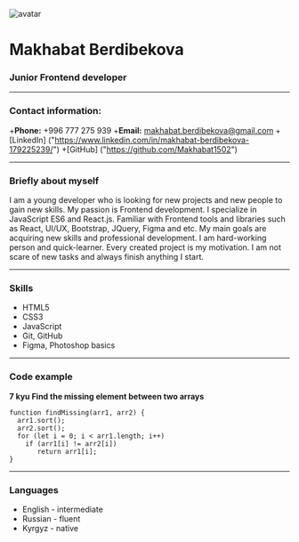 ![avatar](/rsschool-cv/img/my-photo.jpg)

# Makhabat Berdibekova

### Junior Frontend developer 
***
### Contact information:

+**Phone:** +996 777 275 939
+**Email:** makhabat.berdibekova@gmail.com
+[LinkedIn] ("https://www.linkedin.com/in/makhabat-berdibekova-179225239/")
+[GitHub] ("https://github.com/Makhabat1502")

***
### Briefly about myself 
I am a young developer who is looking for new projects and new people to gain new skills. My passion is Frontend development. I specialize in JavaScript ES6 and React.js. Familiar with Frontend tools and libraries such as React, UI/UX, Bootstrap, JQuery, Figma and etc. My main goals are acquiring new skills and professional development. I am hard-working person and quick-learner. Every created project is my motivation. I am not scare of new tasks and always finish anything I start.

***
### Skills
* HTML5
* CSS3
* JavaScript 
* Git, GitHub
* Figma, Photoshop basics

*** 
### Code example
__7 kyu
Find the missing element between two arrays__
```
function findMissing(arr1, arr2) {
  arr1.sort(); 
  arr2.sort();
  for (let i = 0; i < arr1.length; i++)
    if (arr1[i] != arr2[i])
       return arr1[i];
}
```

***
### Languages 
* English - intermediate 
* Russian - fluent
* Kyrgyz - native